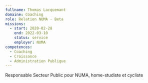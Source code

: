 ```yaml
---
fullname: Thomas Lacquemant
domaine: Coaching
role: Relation NUMA - Beta
missions:
  - start: 2020-02-28
    end: 2022-03-10
    status: service
    employer: NUMA
competences:
  - Coaching
  - Croissance
  - Administration Publique
---
```

Responsable Secteur Public pour NUMA, home-studiste et cycliste